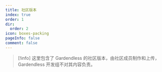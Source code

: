 ```yaml
---
title: 社区版本
index: true
order: 1
dir:
  order: 2
icon: boxes-packing
pageInfo: false
comment: false
---
```


> [!info]
> 这里包含了 Gardendless 的社区版本，由社区成员制作和上传，Gardendless 开发组不对其内容负责。

<Catalog />
